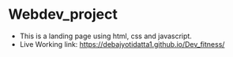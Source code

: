 # Webdev_project
* This is a landing page using html, css and javascript.
* Live Working link:  https://debajyotidatta1.github.io/Dev_fitness/

